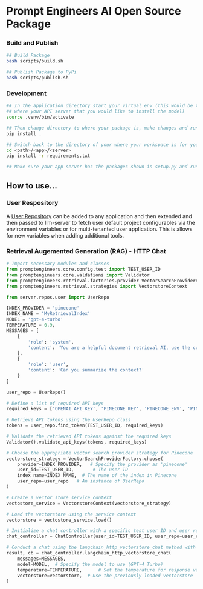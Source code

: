 # Prompt Engineers AI Open Source Package

### Build and Publish

```bash
## Build Package
bash scripts/build.sh

## Publish Package to PyPi
bash scripts/publish.sh
```


### Development

```bash
## In the application directory start your virtual env (this would be the workspace
## where your API server that you would like to install the model)
source .venv/bin/activate

## Then change directory to where your package is, make changes and run the following.
pip install .

## Switch back to the directory of your where your workspace is for you app server.
cd <path>/<app>/<server>
pip install -r requirements.txt

## Make sure your app server has the packages shown in setup.py and run your server...
```

## How to use...

### User Respository
A [User Repository](https://github.com/promptengineers-ai/llm-server/blob/master/server/repos/user.py) can be added to any application and then extended and then passed to llm-server to fetch user default project configurables via the 
environment variables or for multi-tenanted user application. This is allows for new variables when adding additional tools.

### Retrieval Augemented Generation (RAG) - HTTP Chat
```py
# Import necessary modules and classes
from promptengineers.core.config.test import TEST_USER_ID
from promptengineers.core.valdations import Validator
from promptengineers.retrieval.factories.provider VectorSearchProviderFactory
from promptengineers.retrieval.strategies import VectorstoreContext

from server.repos.user import UserRepo

INDEX_PROVIDER = 'pinecone'
INDEX_NAME = 'MyRetrievalIndex'
MODEL = 'gpt-4-turbo'
TEMPERATURE = 0.9,
MESSAGES = [
    {
        'role': 'system', 
        'content': 'You are a helpful document retrieval AI, use the context to answer the user queries.'
    },
    {
        'role': 'user', 
        'content': 'Can you summarize the context?'
    }
]

user_repo = UserRepo()

# Define a list of required API keys
required_keys = ['OPENAI_API_KEY', 'PINECONE_KEY', 'PINECONE_ENV', 'PINECONE_INDEX']

# Retrieve API tokens using the UserRepo class
tokens = user_repo.find_token(TEST_USER_ID, required_keys)

# Validate the retrieved API tokens against the required keys
Validator().validate_api_keys(tokens, required_keys)

# Choose the appropriate vector search provider strategy for Pinecone
vectorstore_strategy = VectorSearchProviderFactory.choose(
    provider=INDEX_PROVIDER,   # Specify the provider as 'pinecone'
    user_id=TEST_USER_ID,       # The user ID
    index_name=INDEX_NAME,  # The name of the index in Pinecone
    user_repo=user_repo   # An instance of UserRepo
)

# Create a vector store service context
vectostore_service = VectorstoreContext(vectorstore_strategy)

# Load the vectorstore using the service context
vectorstore = vectostore_service.load()

# Initialize a chat controller with a specific test user ID and user repository
chat_controller = ChatController(user_id=TEST_USER_ID, user_repo=user_repo)

# Conduct a chat using the langchain_http_vectorstore_chat method with specific parameters
result, cb = chat_controller.langchain_http_vectorstore_chat(
    messages=MESSAGES,
    model=MODEL,  # Specify the model to use (GPT-4 Turbo)
    temperature=TEMPERATURE,      # Set the temperature for response variability
    vectorstore=vectorstore,  # Use the previously loaded vectorstore
)
```